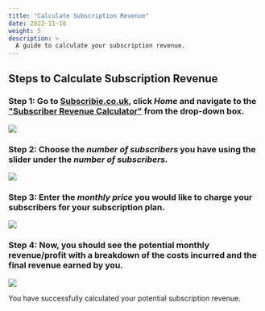 ```yaml
---
title: "Calculate Subscription Revenue"
date: 2022-11-18
weight: 5
description: >
  A guide to calculate your subscription revenue.
---
```


## Steps to Calculate Subscription Revenue

### Step 1: Go to [Subscribie.co.uk](https://subscribie.co.uk), click *Home* and navigate to the ["Subscriber Revenue Calculator"](https://subscribie.co.uk/#revenue-calculator) from the drop-down box.

![](https://subscribie.co.uk/blog/content/images/size/w1000/2022/11/image-124.png)

### Step 2: Choose the *number of subscribers* you have using the slider under the *number of subscribers.*

![](https://subscribie.co.uk/blog/content/images/size/w1000/2022/11/image-124.png)

### Step 3: Enter the *monthly price* you would like to charge your subscribers for your subscription plan. 

![](https://subscribie.co.uk/blog/content/images/2022/11/image-125.png)

### Step 4: Now, you should see the potential monthly revenue/profit with a breakdown of the costs incurred and the final revenue earned by you.

![](https://subscribie.co.uk/blog/content/images/size/w1000/2022/11/image-126.png)

You have successfully calculated your potential subscription revenue.